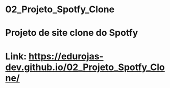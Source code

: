# 02_Projeto_Spotfy_Clone
# Projeto de site clone do Spotfy
# Link: https://edurojas-dev.github.io/02_Projeto_Spotfy_Clone/
